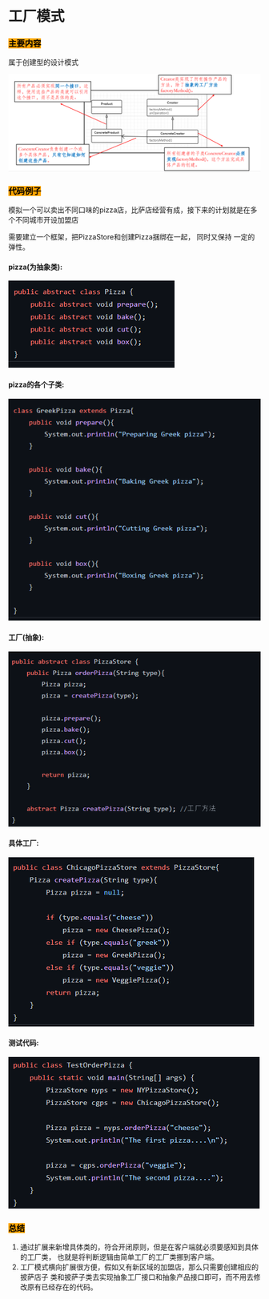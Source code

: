 # 工厂模式
### <mark style="background-color:orange;">主要内容</mark>
属于创建型的设计模式

![工厂模式的UML类图](../.gitbook/assets/factoryuml.png)
### <mark style="background-color:orange;">代码例子</mark>
模拟一个可以卖出不同口味的pizza店，比萨店经营有成，接下来的计划就是在多个不同城市开设加盟店

需要建立一个框架，把PizzaStore和创建Pizza捆绑在一起， 同时又保持
一定的弹性。

#### pizza(为抽象类):
![pizza](../.gitbook/assets/factorypizza.png)

#### pizza的各个子类:
![pizza](../.gitbook/assets/factorypizzaclass.png)

#### 工厂(抽象):
![factory](../.gitbook/assets/factoryfactory.png)

#### 具体工厂:
![factory](../.gitbook/assets/factoryfactoryclass.png)

#### 测试代码:
![test](../.gitbook/assets/factorytest.png)

### <mark style="background-color:orange;">总结</mark>

1. 通过扩展来新增具体类的，符合开闭原则，但是在客户端就必须要感知到具体的工厂类，
也就是将判断逻辑由简单工厂的工厂类挪到客户端。
2. 工厂模式横向扩展很方便，假如又有新区域的加盟店，那么只需要创建相应的披萨店子
类和披萨子类去实现抽象工厂接口和抽象产品接口即可，而不用去修改原有已经存在的代码。